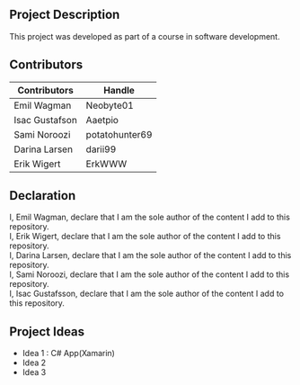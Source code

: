 ## Project Description
This project was developed as part of a course in software development.

## Contributors
| Contributors   | Handle           |
| -------------- | ---------------- |
| Emil Wagman    | Neobyte01        |
| Isac Gustafson | Aaetpio           |
| Sami Noroozi   | potatohunter69   |
| Darina Larsen  | darii99          |
| Erik Wigert    | ErkWWW           |


## Declaration
I, Emil Wagman, declare that I am the sole author of the content I add to this repository. <br>
I, Erik Wigert, declare that I am the sole author of the content I add to this repository. <br>
I, Darina Larsen, declare that I am the sole author of the content I add to this repository. <br>
I, Sami Noroozi, declare that I am the sole author of the content I add to this repository. <br>
I, Isac Gustafsson, declare that I am the sole author of the content I add to this repository. <br>


## Project Ideas
* Idea 1 : C# App(Xamarin)
* Idea 2
* Idea 3
